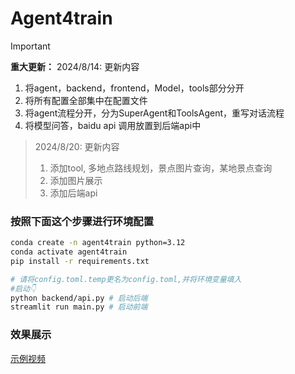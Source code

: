 # Agent4train
> [!IMPORTANT]
> **重大更新：**
> 2024/8/14: 更新内容
> 1. 将agent，backend，frontend，Model，tools部分分开
> 2. 将所有配置全部集中在配置文件
> 3. 将agent流程分开，分为SuperAgent和ToolsAgent，重写对话流程
> 4. 将模型问答，baidu api 调用放置到后端api中 

> 2024/8/20: 更新内容
> 1. 添加tool, 多地点路线规划，景点图片查询，某地景点查询
> 2. 添加图片展示
> 3. 添加后端api


### 按照下面这个步骤进行环境配置
```bash
conda create -n agent4train python=3.12
conda activate agent4train
pip install -r requirements.txt
```
```bash
# 请将config.toml.temp更名为config.toml,并将环境变量填入
#启动👇
python backend/api.py # 启动后端
streamlit run main.py # 启动前端
```
### 效果展示
[示例视频](https://github.com/SongWWWWWW/Agent4train/blob/master/video.mp4)